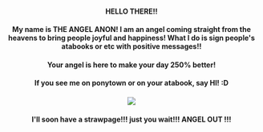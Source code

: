 #### <p align="center"> HELLO THERE!!
#### <p align="center"> My name is THE ANGEL ANON! I am an angel coming straight from the heavens to bring people joyful and happiness! What I do is sign people's atabooks or etc with positive messages!! 
#### <p align="center"> Your angel is here to make your day 250% better!
#### <p align="center"> If you see me on ponytown or on your atabook, say HI! :D
#### <p align="center"> ![](https://files.catbox.moe/k46xhe.png)
#### <p align="center"> I'll soon have a strawpage!!! just you wait!!! ANGEL OUT !!!
